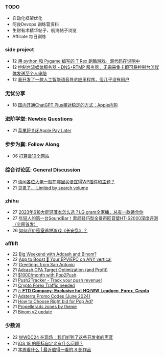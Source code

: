### TODO
-  自动化框架优化
-  阿良Devops 训练营资料
-  生财有术精华帖子、航海帖子浏览
-  Affiliate 每日训练

### side project
<!-- sideproject:START -->
-  12 [用 python 和 Pygame 编写的 T Rex 跑酷游戏。源代码在说明中](https://www.youtube.com/watch?v=pZySIXSelCA)
-  12 [控制台流媒体服务器 - DNS+RTMP 服务器，无需采集卡即可将控制台流媒体发送至个人电脑](https://github.com/Aioros/console-streaming-server)
-  12 [我开发了一款人工智能语音导览应用程序，但几乎没有用户](https://www.reddit.com/r/SideProject/comments/18gpp0e/ive_built_an_ai_audio_tour_app_but_have_almost_no/)<!-- sideproject:END -->


### 无忧分享
<!-- ruyo:START -->
-  18 [国内开通ChatGPT Plus相对稳定的方式：Apple内购](https://51.ruyo.net/18681.html)<!-- ruyo:END -->

### 进阶学堂: Newbie Questions
<!-- advertcn1:START -->
-  21 [苹果将关闭Apple Pay Later](https://www.advertcn.com/thread-115454-1-1.html)<!-- advertcn1:END -->

### 步步为赢: Follow Along
<!-- advertcn2:START -->
-  06 [打算做10个网站](https://www.advertcn.com/thread-115247-1-1.html)<!-- advertcn2:END -->

### 综合讨论区: General Discussion
<!-- advertcn3:START -->
-  21 [请问各位大佬一般在哪里买便宜得WP插件和主题？](https://www.advertcn.com/thread-115457-1-1.html)
-  21 [见鬼了， Limited by search volume](https://www.advertcn.com/thread-115456-1-1.html)<!-- advertcn3:END -->


### zhihu
<!-- zhihu:START -->
-  27 [2023年618大屏轻薄本怎么选？LG gram全家桶，总有一款适合你](http://zhuanlan.zhihu.com/p/632641888?utm_campaign=rss&utm_medium=rss&utm_source=rss&utm_content=title)
-  27 [年轻人的第一台SoundBar！索尼轻巧型全景声回音壁HT-S2000深度评测（全网首发）](http://zhuanlan.zhihu.com/p/630990296?utm_campaign=rss&utm_medium=rss&utm_source=rss&utm_content=title)
-  26 [如何评价密室逃脱游戏《长安乱》？](http://www.zhihu.com/question/563950552/answer/3045961312?utm_campaign=rss&utm_medium=rss&utm_source=rss&utm_content=title)<!-- zhihu:END -->

### afflift
<!-- afflift:START -->
-  22 [Big Weekend with Adcash and Binom?](https://afflift.com/f/threads/big-weekend-with-adcash-and-binom.13318/)
-  22 [App to Boost 🚀 Your EPV/EPC on ANY vertical](https://afflift.com/f/threads/app-to-boost-%F0%9F%9A%80-your-epv-epc-on-any-vertical.13323/)
-  22 [Greetings from San Antonio](https://afflift.com/f/threads/greetings-from-san-antonio.13321/)
-  21 [Adcash CPA Target Optimization &lpar;and Profit&rpar;](https://afflift.com/f/threads/adcash-cpa-target-optimization-and-profit.9511/)
-  21 [$1000/month with Pop2Push](https://afflift.com/f/threads/1000-month-with-pop2push.13275/)
-  21 [Push2Tracker - Track your push revenue!](https://afflift.com/f/threads/push2tracker-track-your-push-revenue.13278/)
-  21 [Crypto Forex Traffic needed](https://afflift.com/f/threads/crypto-forex-traffic-needed.9342/)
-  21 [🔥 𝐅𝐓𝐃 𝐂𝐨𝐦𝐩𝐚𝐧𝐲: 𝐄𝐱𝐜𝐥𝐮𝐬𝐢𝐯𝐞 𝐡𝐨𝐭 𝐇𝐐/𝐖𝐖 𝐋𝐞𝐚𝐝𝐠𝐞𝐧, 𝐅𝐨𝐫𝐞𝐱, 𝐂𝐫𝐲𝐩𝐭𝐨](https://afflift.com/f/threads/%F0%9F%94%A5-%F0%9D%90%85%F0%9D%90%93%F0%9D%90%83-%F0%9D%90%82%F0%9D%90%A8%F0%9D%90%A6%F0%9D%90%A9%F0%9D%90%9A%F0%9D%90%A7%F0%9D%90%B2-%F0%9D%90%84%F0%9D%90%B1%F0%9D%90%9C%F0%9D%90%A5%F0%9D%90%AE%F0%9D%90%AC%F0%9D%90%A2%F0%9D%90%AF%F0%9D%90%9E-%F0%9D%90%A1%F0%9D%90%A8%F0%9D%90%AD-%F0%9D%90%87%F0%9D%90%90-%F0%9D%90%96%F0%9D%90%96-%F0%9D%90%8B%F0%9D%90%9E%F0%9D%90%9A%F0%9D%90%9D%F0%9D%90%A0%F0%9D%90%9E%F0%9D%90%A7-%F0%9D%90%85%F0%9D%90%A8%F0%9D%90%AB%F0%9D%90%9E%F0%9D%90%B1-%F0%9D%90%82%F0%9D%90%AB%F0%9D%90%B2%F0%9D%90%A9%F0%9D%90%AD%F0%9D%90%A8.13320/)
-  21 [Adsterra Promo Codes &lpar;June 2024&rpar;](https://afflift.com/f/threads/adsterra-promo-codes-june-2024.13269/)
-  21 [How to Choose Right bid for Pop Ad?](https://afflift.com/f/threads/how-to-choose-right-bid-for-pop-ad.13308/)
-  21 [Propellerads zones by theme](https://afflift.com/f/threads/propellerads-zones-by-theme.13293/)
-  21 [Binom v2 update](https://afflift.com/f/threads/binom-v2-update.11909/)<!-- afflift:END -->

### 少数派
<!-- sspai:START -->
-  22 [WWDC24 在现场：我们听到了这些开发者的声音](https://sspai.com/post/89816)
-  21 [iOS 18 的图标自定义有什么问题？](https://sspai.com/prime/story/ios-18-tinted-icon-issues)
-  21 [本周看什么 | 最近值得一看的 8 部作品](https://sspai.com/post/89815)<!-- sspai:END -->
